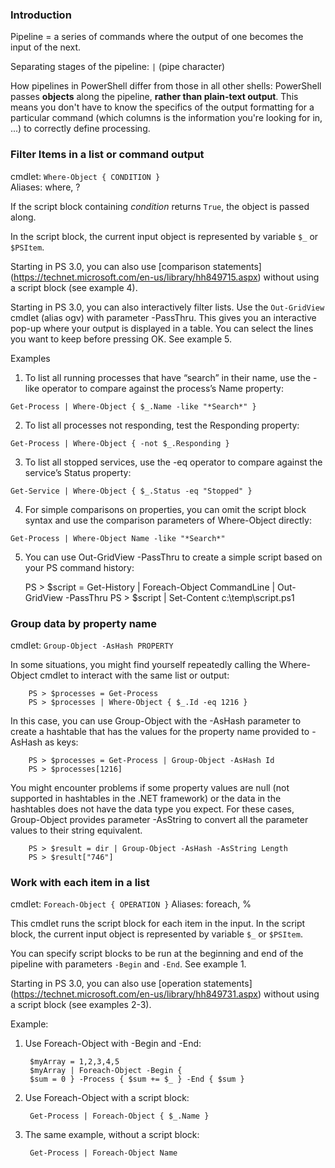 ### Introduction

Pipeline = a series of commands where the output of one becomes the input of the next.

Separating stages of the pipeline: `|` (pipe character)

How pipelines in PowerShell differ from those in all other shells: PowerShell passes **objects** along the pipeline, **rather than plain-text output**. This means you don't have to know the specifics of the output formatting for a particular command (which columns is the information you're looking for in, ...) to correctly define processing.

### Filter Items in a list or command output

cmdlet: `Where-Object { CONDITION }`  
Aliases: where, ?

If the script block containing _condition_ returns `True`, the object is passed along.

In the script block, the current input object is represented by variable `$_` or `$PSItem`.

Starting in PS 3.0, you can also use [comparison statements] (https://technet.microsoft.com/en-us/library/hh849715.aspx) without using a script block (see example 4).

Starting in PS 3.0, you can also interactively filter lists. Use the `Out-GridView` cmdlet (alias ogv) with parameter -PassThru. This gives you an interactive pop-up where your output is displayed in a table. You can select the lines you want to keep before pressing OK. See example 5.

Examples

1. To list all running processes that have “search” in their name, use the -like operator to
compare against the process’s Name property:

  `Get-Process | Where-Object { $_.Name -like "*Search*" }`

2. To list all processes not responding, test the Responding property:  

  `Get-Process | Where-Object { -not $_.Responding }`

3. To list all stopped services, use the -eq operator to compare against the service’s Status
property:  

  `Get-Service | Where-Object { $_.Status -eq "Stopped" }`

4. For simple comparisons on properties, you can omit the script block syntax and use the
comparison parameters of Where-Object directly:  

  `Get-Process | Where-Object Name -like "*Search*"`

5. You can use Out-GridView -PassThru to create a simple script based on your PS command history:  

    PS > $script = Get-History | Foreach-Object CommandLine | Out-GridView -PassThru
    PS > $script | Set-Content c:\temp\script.ps1


### Group data by property name

cmdlet: `Group-Object -AsHash PROPERTY`

In some situations, you might find yourself repeatedly calling the Where-Object cmdlet to interact with the same list or output:

        PS > $processes = Get-Process
        PS > $processes | Where-Object { $_.Id -eq 1216 }

In this case, you can use Group-Object with the -AsHash parameter to create a hashtable that has the values for the property name provided to -AsHash as keys:

        PS > $processes = Get-Process | Group-Object -AsHash Id
        PS > $processes[1216]

You might encounter problems if some property values are null (not supported in hashtables in the .NET framework) or the data in the hashtables does not have the data type you expect. For these cases, Group-Object provides parameter -AsString to convert all the parameter values to their string equivalent.

        PS > $result = dir | Group-Object -AsHash -AsString Length
        PS > $result["746"]

### Work with each item in a list

cmdlet: `Foreach-Object { OPERATION }`
Aliases: foreach, %

This cmdlet runs the script block for each item in the input.
In the script block, the current input object is represented by variable `$_` or `$PSItem`.

You can specify script blocks to be run at the beginning and end of the pipeline with parameters `-Begin` and `-End`. See example 1.

Starting in PS 3.0, you can also use [operation statements] (https://technet.microsoft.com/en-us/library/hh849731.aspx) without using a script block (see examples 2-3).

Example:

1. Use Foreach-Object with -Begin and -End:

        $myArray = 1,2,3,4,5
        $myArray | Foreach-Object -Begin {
        $sum = 0 } -Process { $sum += $_ } -End { $sum }

2. Use Foreach-Object with a script block:

        Get-Process | Foreach-Object { $_.Name }

3. The same example, without a script block:

        Get-Process | Foreach-Object Name
